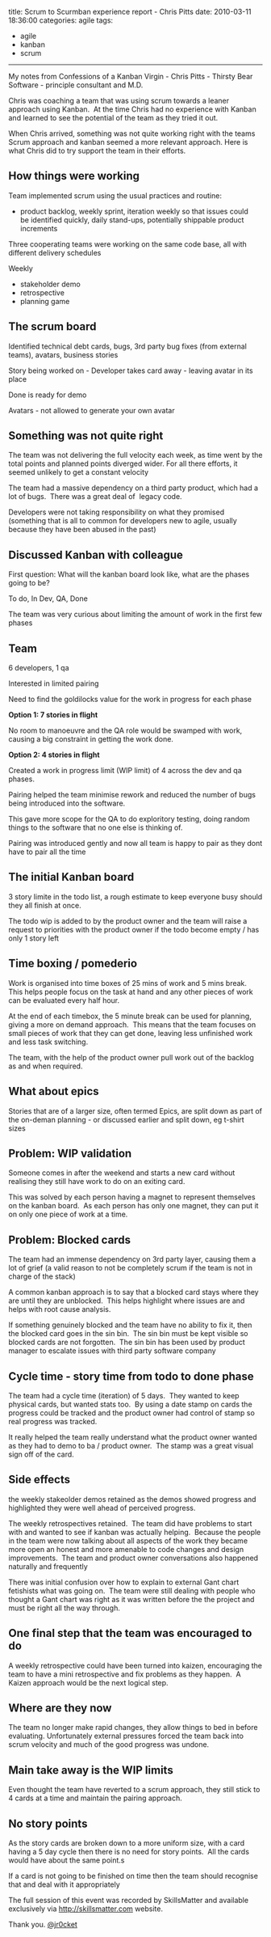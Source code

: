 title: Scrum to Scurmban experience report - Chris Pitts
date: 2010-03-11 18:36:00
categories: agile 
tags: 
- agile
- kanban
- scrum
---

My notes from Confessions of a Kanban Virgin - Chris Pitts - Thirsty Bear Software - principle consultant and M.D.

Chris was coaching a team that was using scrum towards a leaner approach using Kanban.&nbsp; At the time Chris had no experience with Kanban and learned to see the potential of the team as they tried it out.

When Chris arrived, something was not quite working right with the teams Scrum approach and kanban seemed a more relevant approach.  Here is what Chris did to try support the team in their efforts.

<!-- more -->

## How things were working

Team implemented scrum using the usual practices and routine:

- product backlog, weekly sprint, iteration weekly so that issues could be&nbsp;identified&nbsp;quickly, daily stand-ups, potentially shippable product increments

Three&nbsp;cooperating&nbsp;teams were working on the same code base, all with different delivery schedules

Weekly
- stakeholder demo
- retrospective
- planning game

## The scrum board

Identified technical debt cards, bugs, 3rd party bug fixes (from external teams), avatars, business stories

Story being worked on - Developer takes card away - leaving avatar in its place

Done is ready for demo

Avatars - not allowed to generate your own avatar

## Something was not quite right

The team was not delivering the full velocity each week, as time went by the total points and planned points diverged wider. For all there efforts, it seemed unlikely to get a constant velocity

The team had a massive dependency on a third party product, which had a lot of bugs.&nbsp; There was a great deal of&nbsp; legacy code.&nbsp;

Developers were not taking responsibility on what they promised (something that is all to common for developers new to agile, usually because they have been abused in the past)

## Discussed Kanban with colleague

First question: What will the kanban board look like, what are the phases going to be?

To do, In Dev, QA, Done

The team was very curious about limiting the amount of work in the first few phases

## Team

6 developers, 1 qa

Interested in limited pairing

Need to find the goldilocks value for the work in progress for each phase

**Option 1: 7 stories in flight**

No room to manoeuvre and the QA role would be swamped with work, causing a big constraint in getting the work done.

**Option 2: 4 stories in flight**

Created a work in progress limit (WIP limit) of 4 across the dev and qa phases.

Pairing helped the team minimise rework and reduced the number of bugs being introduced into the software.

This gave more scope for the QA to do exploritory testing, doing random things to the software that no one else is thinking of.

Pairing was introduced gently and now all team is happy to pair as they dont have to pair all the time

## The initial Kanban board

3 story limite in the todo list, a rough estimate to keep everyone busy should they all finish at once.

The todo wip is added to by the product owner and the team will raise a request to priorities with the product owner if the todo become empty / has only 1 story left

## Time boxing / pomederio

Work is organised into time boxes of 25 mins of work and 5 mins break.&nbsp; This helps people focus on the task at hand and any other pieces of work can be evaluated every half hour.

At the end of each timebox, the 5 minute break can be used for planning, giving a more on demand approach.&nbsp; This means that the team focuses on small pieces of work that they can get done, leaving less unfinished work and less task switching.

The team, with the help of the product owner pull work out of the backlog as and when required.

## What about epics

Stories that are of a larger size, often termed Epics, are split down as part of the on-deman planning - or discussed earlier and split down, eg t-shirt sizes

## Problem: WIP validation

Someone comes in after the weekend and starts a new card without realising they still have work to do on an exiting card.

This was solved by each person having a magnet to represent themselves on the kanban board.&nbsp; As each person has only one magnet, they can put it on only one piece of work at a time.

## Problem: Blocked cards

The team had an immense dependency on 3rd party layer, causing them a lot of grief (a valid reason to not be completely scrum if the team is not in charge of the stack)

A common kanban approach is to say that a blocked card stays where they are until they are unblocked.&nbsp; This helps highlight where issues are and helps with root cause analysis.

If something genuinely blocked and the team have no ability to fix it, then the blocked card goes in the sin bin.&nbsp; The sin bin must be kept visible so blocked cards are not forgotten.&nbsp; The sin bin has been used by product manager to escalate issues with third party software company

## Cycle time - story time from todo to done phase

The team had a cycle time (iteration) of 5 days.&nbsp; They wanted to keep physical cards, but wanted stats too.&nbsp; By using a date stamp on cards the progress could be tracked and the product owner had control of stamp so real progress was tracked.

It really helped the team really understand what the product owner wanted as they had to demo to ba / product owner.&nbsp; The stamp was a great visual sign off of the card.

## Side effects
the weekly stakeolder demos retained as the demos showed progress and highlighted they were well ahead of perceived progress.

The weekly retrospectives retained.&nbsp; The team did have problems to start with and wanted to see if kanban was actually helping.&nbsp; Because the people in the team were now talking about all aspects of the work they became more open an honest and more&nbsp;amenable&nbsp;to code changes and design improvements.&nbsp; The team and product owner conversations also happened naturally and frequently

There was initial confusion&nbsp;over how to explain to external Gant chart fetishists what was going on.&nbsp; The team were still dealing with people who thought a Gant chart was right as it was written before the the project and must be right all the way through.

## One final step that the team was encouraged to do

A weekly retrospective could have been turned into kaizen, encouraging the team to have a mini retrospective and fix problems as they happen.&nbsp; A Kaizen approach would be the next logical step.

## Where are they now
The team no longer make rapid changes, they allow things to bed in before evaluating. Unfortunately external pressures forced the team back into scrum velocity and much of the good progress was undone.

## Main take away is the WIP limits
Even thought the team have reverted to a scrum approach, they still stick to 4 cards at a time and maintain the pairing approach.

## No story points
As the story cards are broken down to a more uniform size, with a card having a 5 day cycle then there is no need for story points.&nbsp; All the cards would have about the same point.s

If a card is not going to be finished on time then the team should recognise that and deal with it appropriately

The full session of this event was recorded by SkillsMatter and available exclusively via http://skillsmatter.com website.

Thank you.
[@jr0cket](https://twitter.com/jr0cket)
